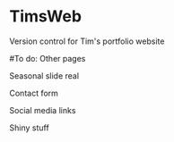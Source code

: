 # TimsWeb
Version control for Tim's portfolio website

#To do:
Other pages

Seasonal slide real

Contact form

Social media links

Shiny stuff


